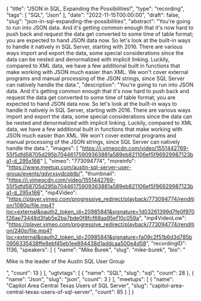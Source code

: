 {
  "title": "JSON in SQL, Expanding the Possibilities!",
  "type": "recording",
  "tags": [
    "SQL",
    "Json"
  ],
  "date": "2022-11-15T00:00:00",
  "draft": false,
  "slug": "json-in-sql-expanding-the-possibilities",
  "abstract": "You're going to run into JSON data. And it's getting common enough that it's now hard to push back and request the data get converted to some time of table format; you are expected to hand JSON data now. So let's look at the built-in ways to handle it natively in SQL Server, starting with 2016. There are various ways import and export the data, some special considerations since the data can be nested and denormalized with implicit linking. Luckily, compared to XML data, we have a few additional built in functions that make working with JSON much easier than XML. We won't cover external programs and manual processing of the JSON strings, since SQL Server can natively handle the data.",
  "description": "You're going to run into JSON data. And it's getting common enough that it's now hard to push back and request the data get converted to some time of table format; you are expected to hand JSON data now. So let's look at the built-in ways to handle it natively in SQL Server, starting with 2016. There are various ways import and export the data, some special considerations since the data can be nested and denormalized with implicit linking. Luckily, compared to XML data, we have a few additional built in functions that make working with JSON much easier than XML. We won't cover external programs and manual processing of the JSON strings, since SQL Server can natively handle the data.",
  "images": [
    "https://i.vimeocdn.com/video/1551442769-55f5dfd58705d295b70446175909363881a589eb821106ef5f96929987123ba1-d_295x166"
  ],
  "vimeo": "773094774",
  "moreinfo": "https://www.meetup.com/austin-sql-server-user-group/events/gdvrxsydcpbtb/",
  "thumbnail": "https://i.vimeocdn.com/video/1551442769-55f5dfd58705d295b70446175909363881a589eb821106ef5f96929987123ba1-d_295x166",
  "mp4Video": "https://player.vimeo.com/progressive_redirect/playback/773094774/rendition/1080p/file.mp4?loc=external&oauth2_token_id=20985841&signature=1d03261399d7fe0f970f26ae73448d3fab5e2ba7bde0f8fcf68aa95ef10c059a",
  "mp4VideoLow": "https://player.vimeo.com/progressive_redirect/playback/773094774/rendition/240p/file.mp4?loc=external&oauth2_token_id=20985841&signature=fa09c2f51b6d3d785b0956335438ffe8ebf45eb1ee894438d1addcaa500e4d58",
  "recordingID": 1136,
  "speakers": [
    {
      "name": "Mike Burek",
      "slug": "mike-burek",
      "bio": "<p>Mike is the leader of the Austin SQL User Group</p>",
      "count": 13
    }
  ],
  "ugtvtags": [
    {
      "name": "SQL",
      "slug": "sql",
      "count": 28
    },
    {
      "name": "Json",
      "slug": "json",
      "count": 3
    }
  ],
  "meetups": [
    {
      "name": "Capitol Area Central Texas Users of SQL Server",
      "slug": "capitol-area-central-texas-users-of-sql-server",
      "count": 85
    }
  ]
}